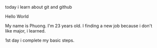 today i learn about git and github

Hello World

My name is Phuong. I'm 23 years old. I finding a new job because i don't like major, i learned. 

1st day i complete my basic steps.